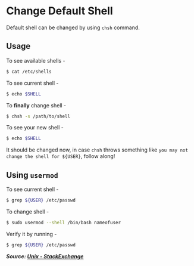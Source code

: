 # Change Default Shell

Default shell can be changed by using `chsh` command.

## Usage

To see available shells -

```bash
$ cat /etc/shells
```

To see current shell -

```bash
$ echo $SHELL
```

To **finally** change shell -

```bash
$ chsh -s /path/to/shell
```

To see your new shell -

```bash
$ echo $SHELL
```

It should be changed now, in case `chsh` throws something like `you may not change the shell for ${USER}`, follow along!

## Using `usermod`

To see current shell -

```bash
$ grep ${USER} /etc/passwd
```

To change shell -

```bash
$ sudo usermod --shell /bin/bash nameofuser
```

Verify it by running -

```bash
$ grep ${USER} /etc/passwd
```

**_Source: [Unix - StackExchange](https://unix.stackexchange.com/a/558971)_**
